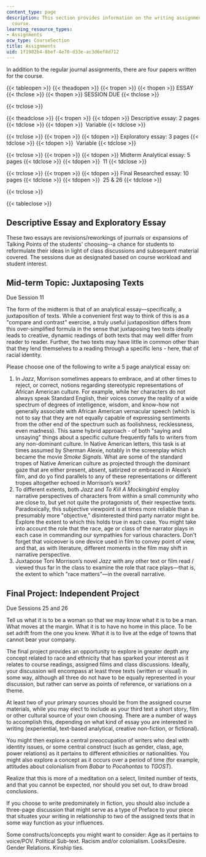 ```yaml
---
content_type: page
description: This section provides information on the writing assignments for the
  course.
learning_resource_types:
- Assignments
ocw_type: CourseSection
title: Assignments
uid: 1f1982b4-8bef-4e70-d33e-ac3d6ef8d712
---
```


In addition to the regular journal assignments, there are four papers written for the course.

{{< tableopen >}}
{{< theadopen >}}
{{< tropen >}}
{{< thopen >}}
ESSAY
{{< thclose >}}
{{< thopen >}}
SESSION DUE
{{< thclose >}}

{{< trclose >}}

{{< theadclose >}}
{{< tropen >}}
{{< tdopen >}}
Descriptive essay: 2 pages
{{< tdclose >}}
{{< tdopen >}}
 Variable
{{< tdclose >}}

{{< trclose >}}
{{< tropen >}}
{{< tdopen >}}
Exploratory essay: 3 pages
{{< tdclose >}}
{{< tdopen >}}
 Variable
{{< tdclose >}}

{{< trclose >}}
{{< tropen >}}
{{< tdopen >}}
Midterm Analytical essay: 5 pages
{{< tdclose >}}
{{< tdopen >}}
 11
{{< tdclose >}}

{{< trclose >}}
{{< tropen >}}
{{< tdopen >}}
Final Researched essay: 10 pages
{{< tdclose >}}
{{< tdopen >}}
 25 & 26
{{< tdclose >}}

{{< trclose >}}

{{< tableclose >}}

Descriptive Essay and Exploratory Essay
---------------------------------------

These two essays are revisions/reworkings of journals or expansions of Talking Points of the students' choosing--a chance for students to reformulate their ideas in light of class discussions and subsequent material covered. The sessions due as designated based on course workload and student interest.

Mid-term Topic: Juxtaposing Texts
---------------------------------

Due Session 11

The form of the midterm is that of an analytical essay—specifically, a juxtaposition of texts. While a convenient first way to think of this is as a "compare and contrast" exercise, a truly useful juxtaposition differs from this over-simplified formula in the sense that juxtaposing two texts ideally leads to creative, dynamic readings of both texts that may well differ from reader to reader. Further, the two texts may have little in common other than that they lend themselves to a reading through a specific lens - here, that of racial identity.

Please choose one of the following to write a 5 page analytical essay on:

1.  In _Jazz_, Morrison sometimes appears to embrace, and at other times to reject, or correct, notions regarding stereotypic representations of African American culture. For example, while her characters do not always speak Standard English, their voices convey the reality of a wide spectrum of degrees of intelligence, wisdom, and know-how not generally associate with African American vernacular speech (which is not to say that they are not equally capable of expressing sentiments from the other end of the spectrum such as foolishness, recklessness, even madness). This same hybrid approach - of both "saying and unsaying" things about a specific culture frequently falls to writers from any non-dominant culture. In Native American letters, this task is at times assumed by Sherman Alexie, notably in the screenplay which became the movie _Smoke Signals_. What are some of the standard tropes of Native American culture as projected through the dominant gaze that are either present, absent, satirized or embraced in Alexie’s film, and do yo find parallels to any of these representations or different tropes altogether echoed in Morrison’s work?
2.  To different extents, both _Jazz_ and _To Kill A Mockingbird_ employ narrative perspectives of characters from within a small community who are close to, but yet not quite the protagonists of, their respective texts. Paradoxically, this subjective viewpoint is at times more reliable than a presumably more "objective," disinterested third party narrator might be. Explore the extent to which this holds true in each case. You might take into account the role that the race, age or class of the narrator plays in each case in commanding our sympathies for various characters. Don't forget that voiceover is one device used in film to convey point of view, and that, as with literature, different moments in the film may shift in narrative perspective.
3.  Juxtapose Toni Morrison’s novel _Jazz_ with any other text or film read / viewed thus far in the class to examine the role that race plays—that is, the extent to which "race matters"—in the overall narrative.

Final Project: Independent Project
----------------------------------

Due Sessions 25 and 26

Tell us what it is to be a woman so that we may know what it is to be a man. What moves at the margin. What it is to have no home in this place. To be set adrift from the one you knew. What it is to live at the edge of towns that cannot bear your company.

The final project provides an opportunity to explore in greater depth any concept related to race and ethnicity that has sparked your interest as it relates to course readings, assigned films and class discussions. Ideally, your discussion will encompass at least three texts (written or visual) in some way, although all three do not have to be equally represented in your discussion, but rather can serve as points of reference, or variations on a theme.

At least two of your primary sources should be from the assigned course materials, while you may elect to include as your third text a short story, film or other cultural source of your own choosing. There are a number of ways to accomplish this, depending on what kind of essay you are interested in writing (experiential, text-based analytical, creative non-fiction, or fictional).

You might then explore a central preoccupation of writers who deal with identity issues, or some central construct (such as gender, class, age, power relations) as it pertains to different ethnicities or nationalities. You might also explore a concept as it occurs over a period of time (for example, attitudes about colonialism from _Babar_ to _Pocahontas_ to _TGOST_).

Realize that this is more of a meditation on a select, limited number of texts, and that you cannot be expected, nor should you set out, to draw broad conclusions.

If you choose to write predominately in fiction, you should also include a three-page discussion that might serve as a type of Preface to your piece that situates your writing in relationship to two of the assigned texts that in some way function as your influences.

Some constructs/concepts you might want to consider: Age as it pertains to voice/POV. Political Sub-text. Racism and/or colonialism. Looks/Desire. Gender Relations. Kinship ties.